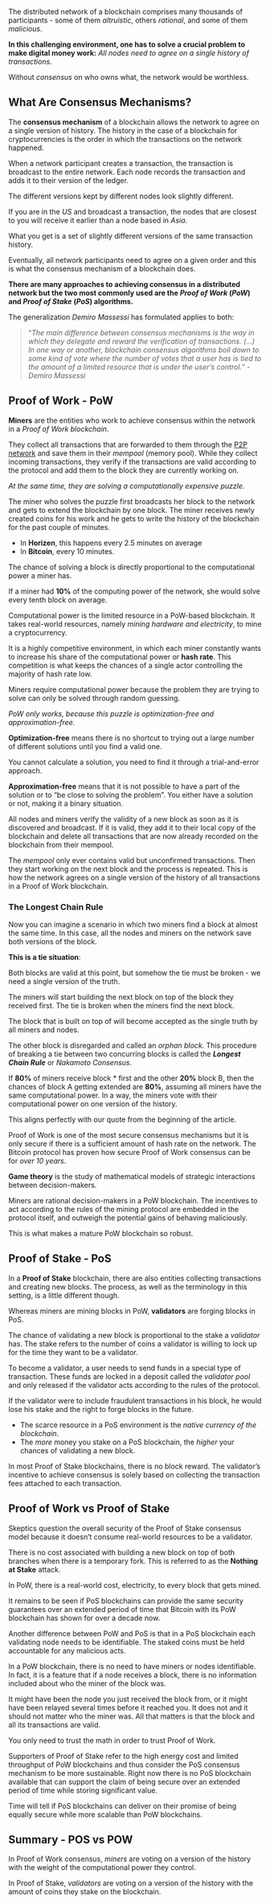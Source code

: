 ﻿

The distributed network of a blockchain comprises many thousands of participants - some of them *altruistic*, others *rational*, and some of them *malicious*. 

**In this challenging environment, one has to solve a crucial problem to make digital money work:** *All nodes need to agree on a single history of transactions.* 

Without *consensus* on who owns what, the network would be worthless.

## What Are Consensus Mechanisms?

The **consensus mechanism** of a blockchain allows the network to agree on a single version of history. The history in the case of a blockchain for cryptocurrencies is the order in which the transactions on the network happened. 

When a network participant creates a transaction, the transaction is broadcast to the entire network. Each node records the transaction and adds it to their version of the ledger.

The different versions kept by different nodes look slightly different. 

If you are in the *US* and broadcast a transaction, the nodes that are closest to you will receive it earlier than a node based in *Asia*. 

What you get is a set of slightly different versions of the same transaction history. 

Eventually, all network participants need to agree on a given order and this is what the consensus mechanism of a blockchain does.

**There are many approaches to achieving consensus in a distributed network but the two most commonly used are the _Proof of Work_ (*PoW*) and _Proof of Stake_ (*PoS*) algorithms.** 

The generalization _Demiro Massessi_ has formulated applies to both:

> “*The main difference between consensus mechanisms is the way in which they delegate and reward the verification of transactions. (…) In one way or another, blockchain consensus algorithms boil down to some kind of vote where the number of votes that a user has is tied to the amount of a limited resource that is under the user’s control.*” - *Demiro Massessi*

## Proof of Work - PoW

**Miners** are the entities who work to achieve consensus within the network in a _Proof of Work  blockchain_. 

They collect all transactions that are forwarded to them through the [P2P network](https://academy.horizen.io/technology/advanced/a-peer-to-peer-p2p-network/) and save them in their *mempool* (memory pool). While they collect incoming transactions, they verify if the transactions are valid according to the protocol and add them to the block they are currently working on. 

*At the same time, they are solving a computationally expensive puzzle.*

The miner who solves the puzzle first broadcasts her block to the network and gets to extend the blockchain by one block. The miner receives newly created coins for his work and he gets to write the history of the blockchain for the past couple of minutes.

- In **Horizen**, this happens every 2.5 minutes on average
- In **Bitcoin**, every 10 minutes. 

The chance of solving a block is directly proportional to the computational power a miner has. 

If a miner had **10%** of the computing power of the network, she would solve every tenth block on average.

Computational power is the limited resource in a PoW-based blockchain. It takes real-world resources, namely *mining hardware and electricity*, to mine a cryptocurrency. 

It is a highly competitive environment, in which each miner constantly wants to increase his share of the computational power or **hash rate**. This competition is what keeps the chances of a single actor controlling the majority of hash rate low.

Miners require computational power because the problem they are trying to solve can only be solved through random guessing. 

*PoW only works, because this puzzle is _optimization-free_ and _approximation-free_.* 

**Optimization-free** means there is no shortcut to trying out a large number of different solutions until you find a valid one.

You cannot calculate a solution, you need to find it through a trial-and-error approach. 

**Approximation-free** means that it is not possible to have a part of the solution or to “be close to solving the problem”. You either have a solution or not, making it a binary situation.

All nodes and miners verify the validity of a new block as soon as it is discovered and broadcast. If it is valid, they add it to their local copy of the blockchain and delete all transactions that are now already recorded on the blockchain from their mempool.

The *mempool* only ever contains valid but unconfirmed transactions. Then they start working on the next block and the process is repeated. This is how the network agrees on a single version of the history of all transactions in a Proof of Work blockchain.

### The Longest Chain Rule

Now you can imagine a scenario in which two miners find a block at almost the same time. In this case, all the nodes and miners on the network save both versions of the block. 

**This is a tie situation**: 

Both blocks are valid at this point, but somehow the tie must be broken - we need a single version of the truth.

The miners will start building the next block on top of the block they received first. The tie is broken when the miners find the next block. 

The block that is built on top of will become accepted as the single truth by all miners and nodes. 

The other block is disregarded and called an *orphan block*. This procedure of breaking a tie between two concurring blocks is called the ***Longest Chain Rule*** or *Nakamoto Consensus*.

If **80%** of miners receive block * first and the other **20%** block B, then the chances of block A getting extended are **80%**, assuming all miners have the same computational power. In a way, the miners vote with their computational power on one version of the history. 

This aligns perfectly with our quote from the beginning of the article.

Proof of Work is one of the most secure consensus mechanisms but it is only secure if there is a sufficient amount of hash rate on the network. The Bitcoin protocol has proven how secure Proof of Work consensus can be for *over 10 years*.

**Game theory** is the study of mathematical models of strategic interactions between decision-makers. 

Miners are rational decision-makers in a PoW blockchain. The incentives to act according to the rules of the mining protocol are embedded in the protocol itself, and outweigh the potential gains of behaving maliciously. 

This is what makes a mature PoW blockchain so robust.

## Proof of Stake - PoS

In a **Proof of Stake** blockchain, there are also entities collecting transactions and creating new blocks. The process, as well as the terminology in this setting, is a little different though.

Whereas miners are mining blocks in PoW, **validators** are forging blocks in PoS. 

The chance of validating a new block is proportional to the stake a _validator_ has. The stake refers to the number of coins a validator is willing to lock up for the time they want to be a validator.

To become a validator, a user needs to send funds in a special type of transaction. These funds are locked in a deposit called the *validator pool* and only released if the validator acts according to the rules of the protocol. 

If the validator were to include fraudulent transactions in his block, he would lose his stake and the right to forge blocks in the future.

- The scarce resource in a PoS environment is the *native currency of the blockchain*. 
- The *more* money you stake on a PoS blockchain, the *higher* your chances of validating a new block. 

In most Proof of Stake blockchains, there is no block reward. The validator’s incentive to achieve consensus is solely based on collecting the transaction fees attached to each transaction.

## Proof of Work vs Proof of Stake

Skeptics question the overall security of the Proof of Stake consensus model because it doesn’t consume real-world resources to be a validator. 

There is no cost associated with building a new block on top of both branches when there is a temporary fork. This is referred to as the **Nothing at Stake** attack.

In PoW, there is a real-world cost, electricity, to every block that gets mined. 

It remains to be seen if PoS blockchains can provide the same security guarantees over an extended period of time that Bitcoin with its PoW blockchain has shown for over a decade now.

Another difference between PoW and PoS is that in a PoS blockchain each validating node needs to be identifiable. The staked coins must be held accountable for any malicious acts. 

In a PoW blockchain, there is no need to have miners or nodes identifiable. In fact, it is a feature that if a node receives a block, there is no information included about who the miner of the block was.

It might have been the node you just received the block from, or it might have been relayed several times before it reached you. It does not and it should not matter who the miner was. All that matters is that the block and all its transactions are valid. 

You only need to trust the math in order to trust Proof of Work.

Supporters of Proof of Stake refer to the high energy cost and limited throughput of PoW blockchains and thus consider the PoS consensus mechanism to be more sustainable. Right now there is no PoS blockchain available that can support the claim of being secure over an extended period of time while storing significant value.

Time will tell if PoS blockchains can deliver on their promise of being equally secure while more scalable than PoW blockchains.

## Summary - POS vs POW

In Proof of Work consensus, *miners* are voting on a version of the history with the weight of the computational power they control. 

In Proof of Stake, *validators* are voting on a version of the history with the amount of coins they stake on the blockchain.